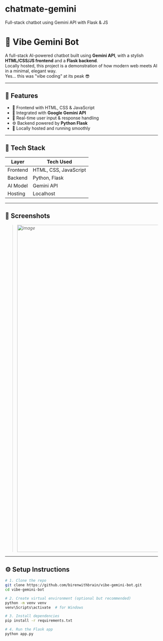 # chatmate-gemini
Full-stack chatbot using Gemini API with Flask &amp; JS

# 🤖 Vibe Gemini Bot

A full-stack AI-powered chatbot built using **Gemini API**, with a stylish **HTML/CSS/JS frontend** and a **Flask backend**.  
Locally hosted, this project is a demonstration of how modern web meets AI in a minimal, elegant way.  
Yes... this was "vibe coding" at its peak 😎

---

## 📌 Features

- 🎨 Frontend with HTML, CSS & JavaScript
- 🧠 Integrated with **Google Gemini API**
- 🔁 Real-time user input & response handling
- ⚙️ Backend powered by **Python Flask**
- 🧪 Locally hosted and running smoothly

---

## 🚀 Tech Stack

| Layer     | Tech Used               |
|-----------|-------------------------|
| Frontend  | HTML, CSS, JavaScript   |
| Backend   | Python, Flask           |
| AI Model  | Gemini API              |
| Hosting   | Localhost               |

---

## 📸 Screenshots

> *<img width="1919" height="1079" alt="image" src="https://github.com/user-attachments/assets/c31dc2b7-8bf5-4bf7-8621-6f39ad037459" />*

---

## ⚙️ Setup Instructions

```bash
# 1. Clone the repo
git clone https://github.com/birenwithbrain/vibe-gemini-bot.git
cd vibe-gemini-bot

# 2. Create virtual environment (optional but recommended)
python -m venv venv
venv\Scripts\activate  # for Windows

# 3. Install dependencies
pip install -r requirements.txt

# 4. Run the Flask app
python app.py
